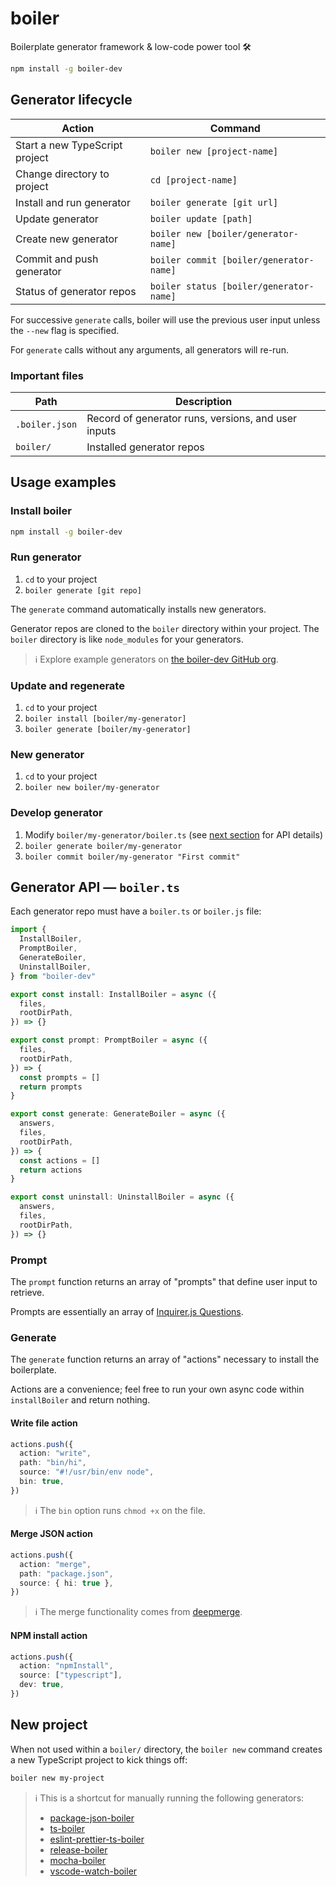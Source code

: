 # boiler

Boilerplate generator framework & low-code power tool 🛠️

```bash
npm install -g boiler-dev
```

## Generator lifecycle

| Action                         | Command                                 |
| ------------------------------ | --------------------------------------- |
| Start a new TypeScript project | `boiler new [project-name]`             |
| Change directory to project    | `cd [project-name]`                     |
| Install and run generator      | `boiler generate [git url]`             |
| Update generator               | `boiler update [path]`                  |
| Create new generator           | `boiler new [boiler/generator-name]`    |
| Commit and push generator      | `boiler commit [boiler/generator-name]` |
| Status of generator repos      | `boiler status [boiler/generator-name]` |

For successive `generate` calls, boiler will use the previous user input unless the `--new` flag is specified.

For `generate` calls without any arguments, all generators will re-run.

### Important files

| Path           | Description                                         |
| -------------- | --------------------------------------------------- |
| `.boiler.json` | Record of generator runs, versions, and user inputs |
| `boiler/`      | Installed generator repos                           |

## Usage examples

### Install boiler

```bash
npm install -g boiler-dev
```

### Run generator

1. `cd` to your project
2. `boiler generate [git repo]`

The `generate` command automatically installs new generators.

Generator repos are cloned to the `boiler` directory within your project. The `boiler` directory is like `node_modules` for your generators.

> ℹ️ Explore example generators on [the boiler-dev GitHub org](https://github.com/boiler-dev).

### Update and regenerate

1. `cd` to your project
2. `boiler install [boiler/my-generator]`
3. `boiler generate [boiler/my-generator]`

### New generator

1. `cd` to your project
2. `boiler new boiler/my-generator`

### Develop generator

1. Modify `boiler/my-generator/boiler.ts` (see [next section](#boilerts) for API details)
2. `boiler generate boiler/my-generator`
3. `boiler commit boiler/my-generator "First commit"`

## Generator API — `boiler.ts`

Each generator repo must have a `boiler.ts` or `boiler.js` file:

```ts
import {
  InstallBoiler,
  PromptBoiler,
  GenerateBoiler,
  UninstallBoiler,
} from "boiler-dev"

export const install: InstallBoiler = async ({
  files,
  rootDirPath,
}) => {}

export const prompt: PromptBoiler = async ({
  files,
  rootDirPath,
}) => {
  const prompts = []
  return prompts
}

export const generate: GenerateBoiler = async ({
  answers,
  files,
  rootDirPath,
}) => {
  const actions = []
  return actions
}

export const uninstall: UninstallBoiler = async ({
  answers,
  files,
  rootDirPath,
}) => {}
```

### Prompt

The `prompt` function returns an array of "prompts" that define user input to retrieve.

Prompts are essentially an array of [Inquirer.js Questions](https://github.com/SBoudrias/Inquirer.js/#objects).

### Generate

The `generate` function returns an array of "actions" necessary to install the boilerplate.

Actions are a convenience; feel free to run your own async code within `installBoiler` and return nothing.

#### Write file action

```ts
actions.push({
  action: "write",
  path: "bin/hi",
  source: "#!/usr/bin/env node",
  bin: true,
})
```

> ℹ️ The `bin` option runs `chmod +x` on the file.

#### Merge JSON action

```ts
actions.push({
  action: "merge",
  path: "package.json",
  source: { hi: true },
})
```

> ℹ️ The merge functionality comes from [deepmerge](https://github.com/TehShrike/deepmerge).

#### NPM install action

```ts
actions.push({
  action: "npmInstall",
  source: ["typescript"],
  dev: true,
})
```

## New project

When not used within a `boiler/` directory, the `boiler new` command creates a new TypeScript project to kick things off:

```bash
boiler new my-project
```

> ℹ️ This is a shortcut for manually running the following generators:
>
> - [package-json-boiler](https://github.com/boiler-dev/package-json-boiler)
> - [ts-boiler](https://github.com/boiler-dev/ts-boiler)
> - [eslint-prettier-ts-boiler](https://github.com/boiler-dev/eslint-prettier-ts-boiler)
> - [release-boiler](https://github.com/boiler-dev/release-boiler)
> - [mocha-boiler](https://github.com/boiler-dev/mocha-boiler)
> - [vscode-watch-boiler](https://github.com/boiler-dev/vscode-watch-boiler)
